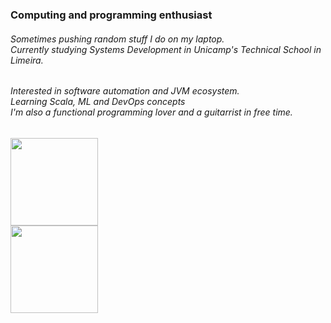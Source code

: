 <h3 align="left">Computing and programming enthusiast</h3>
<h6 align="left">Sometimes pushing random stuff I do on my laptop.<br> Currently studying Systems Development in Unicamp's Technical School in Limeira.</h6>
<h6 align="left">Interested in software automation and JVM ecosystem.<br>Learning Scala, ML and DevOps concepts<br>I'm also a functional programming lover and a guitarrist in free time.</h6>

<div>
  <img height="140em" src="https://github-readme-stats.vercel.app/api?username=localthreader&show_icons=true&theme=dracula&include_all_commits=true&count_private=true"/><br>
  <img height="140em" src="https://github-readme-stats.vercel.app/api/top-langs/?username=localthreader&layout=compact&langs_count=16&theme=dracula"/>
</div>
  
<!--
**threadlly/threadlly** is a ✨ _special_ ✨ repository because its `README.md` (this file) appears on your GitHub profile.



Here are some ideas to get you started:

- 🔭 I’m currently working on ...
- 🌱 I’m currently learning ...
- 👯 I’m looking to collaborate on ...
- 🤔 I’m looking for help with ...
- 💬 Ask me about ...
- 📫 How to reach me: ...
- 😄 Pronouns: ...
- ⚡ Fun fact: ...
-->
